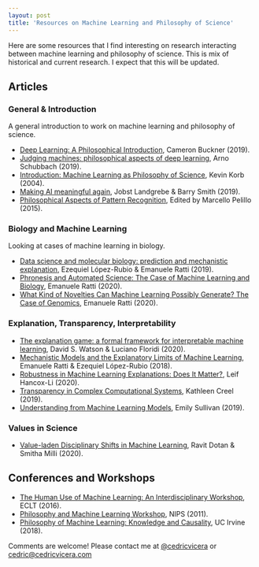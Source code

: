 ```yaml
---
layout: post
title: 'Resources on Machine Learning and Philosophy of Science'
---
```

Here are some resources that I find interesting on research interacting between machine learning and philosophy of science. This is mix of historical and current research. I expect that this will be updated.

## Articles
### General & Introduction
A general introduction to work on machine learning and philosophy of science.
- [Deep Learning: A Philosophical Introduction](https://onlinelibrary.wiley.com/doi/abs/10.1111/phc3.12625), Cameron Buckner (2019).
- [Judging machines: philosophical aspects of deep learning](https://link.springer.com/article/10.1007/s11229-019-02167-z), Arno Schubbach (2019).
- [Introduction: Machine Learning as Philosophy of Science](https://link.springer.com/article/10.1023%2FB%3AMIND.0000045986.90956.7f), Kevin Korb (2004).
- [Making AI meaningful again](https://link.springer.com/article/10.1007/s11229-019-02192-y), Jobst Landgrebe & Barry Smith (2019).
- [Philosophical Aspects of Pattern Recognition](https://www.sciencedirect.com/journal/pattern-recognition-letters/vol/64), Edited by Marcello Pelillo (2015).

### Biology and Machine Learning
Looking at cases of machine learning in biology.
- [Data science and molecular biology: prediction and mechanistic explanation](https://link.springer.com/article/10.1007%2Fs11229-019-02271-0), Ezequiel López-Rubio & Emanuele Ratti (2019).
- [Phronesis and Automated Science: The Case of Machine Learning and Biology](http://philsci-archive.pitt.edu/15770/1/Emanuele%20Ratti%20-%20Phronesis%20and%20Automated%20Science.pdf), Emanuele Ratti (2020).
- [What Kind of Novelties Can Machine Learning Possibly Generate? The Case of Genomics](http://philsci-archive.pitt.edu/17008/), Emanuele Ratti (2020).

### Explanation, Transparency, Interpretability
- [The explanation game: a formal framework for interpretable machine learning](https://link.springer.com/article/10.1007/s11229-020-02629-9), David S. Watson & Luciano Floridi (2020).
- [Mechanistic Models and the Explanatory Limits of Machine Learning](http://philsci-archive.pitt.edu/14452/1/manuscript%20philsci%20-%20Ratti%20%26%20Lopez-Rubio.pdf), Emanuele Ratti & Ezequiel López-Rubio (2018).
- [Robustness in Machine Learning Explanations: Does It Matter?](http://philsci-archive.pitt.edu/16686/1/sample-authordraft.pdf), Leif Hancox-Li (2020).
- [Transparency in Complex Computational Systems](http://philsci-archive.pitt.edu/16669/), Kathleen Creel (2019).
- [Understanding from Machine Learning Models](https://academic.oup.com/bjps/advance-article/doi/10.1093/bjps/axz035/5544117), Emily Sullivan (2019).

### Values in Science
- [Value-laden Disciplinary Shifts in Machine Learning](https://arxiv.org/pdf/1912.01172v1.pdf), Ravit Dotan & Smitha Milli (2020).

## Conferences and Workshops
- [The Human Use of Machine Learning: An Interdisciplinary Workshop](https://www.dsi.unive.it/HUML2016/), ECLT (2016).
- [Philosophy and Machine Learning Workshop](https://www.dsi.unive.it/PhiMaLe2011/index.html), NIPS (2011).
- [Philosophy of Machine Learning: Knowledge and Causality](https://philmachinelearning.wordpress.com/), UC Irvine (2018).

Comments are welcome! Please contact me at [@cedricvicera](https://twitter.com/cedricvicera) or  [cedric@cedricvicera.com](mailto:cedric@cedricvicera.com)
